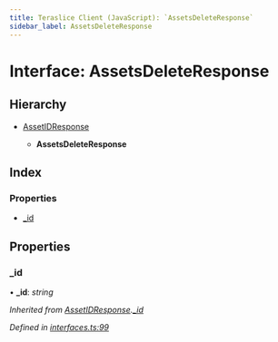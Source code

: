 ```yaml
---
title: Teraslice Client (JavaScript): `AssetsDeleteResponse`
sidebar_label: AssetsDeleteResponse
---
```


# Interface: AssetsDeleteResponse

## Hierarchy

* [AssetIDResponse](assetidresponse.md)

  * **AssetsDeleteResponse**

## Index

### Properties

* [_id](assetsdeleteresponse.md#_id)

## Properties

###  _id

• **_id**: *string*

*Inherited from [AssetIDResponse](assetidresponse.md).[_id](assetidresponse.md#_id)*

*Defined in [interfaces.ts:99](https://github.com/terascope/teraslice/blob/d2d877b60/packages/teraslice-client-js/src/interfaces.ts#L99)*
